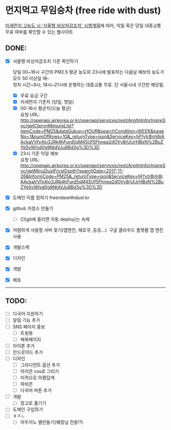 # 먼지먹고 무임승차 (free ride with dust)

[미세먼지 고농도 시 '서울형 비상저감조치' 시행계획](http://opengov.seoul.go.kr/sanction/12497613)에 따라, 익일 혹은 당일 대중교통 무료 여부를 확인할 수 있는 웹사이트

## DONE:

- [x] 서울형 비상저감조치 기준 확인하기

    당일 00\~16시 구간의 PM2.5 평균 농도와 23시에 발표하는 다음날 예보의 농도가 모두 50 이상일 때–  
첫차 시간\~9시, 18시\~21시에 운행하는 대중교통 무료. 단 서울시내 구간만 해당됨.  
  - [x] 무료 요금 구간
  - [x] 미세먼지 기준치 (당일, 명일)
  - [x] 00-16시 평균치(오늘 평균)  
  요청 URL: http://openapi.airkorea.or.kr/openapi/services/rest/ArpltnInforInqireSvc/getCtprvnMesureLIst?itemCode=PM25&dataGubun=HOUR&searchCondition=WEEK&pageNo=1&numOfRows=10&_returnType=json&ServiceKey=hFfytrBnh8rAAckaVVfx4io3JRk4hFurd5sM4SUf5Fhnea2dOVy8rUlJrHBxN%2BuZYe5vWIvd0g9NldVJu8Bd3g%3D%3D
  - [x] 23시 기준 익일 예보  
  요청 URL: http://openapi.airkorea.or.kr/openapi/services/rest/ArpltnInforInqireSvc/getMinuDustFrcstDspth?searchDate=2017-11-26&InformCode=PM25&_returnType=json&ServiceKey=hFfytrBnh8rAAckaVVfx4io3JRk4hFurd5sM4SUf5Fhnea2dOVy8rUlJrHBxN%2BuZYe5vWIvd0g9NldVJu8Bd3g%3D%3D
- [x] 도메인 이름 정하기
  freeridewithdust.kr
- [x] github 저장소 만들기
	- [ ] CI(git에 올리면 자동 deploy)는 숙제
- [x] 저렴하게 사용할 서버 찾기(앱엔진, 헤로쿠, 등등…)
  구글 클라우드 플랫폼 앱 엔진 사용
- [x] 개발스택
- [x] 디자인
- [x] 개발
- [x] 배포


---

## TODO:

- [ ] 다국어 지원하기
- [ ] 알림 기능 추가
- [ ] SNS 페이지 홍보
	- [ ] 트윗봇
	- [ ] 페북페이지
- [ ] 아이폰 추가
- [ ] 안드로이드 추가
- [ ] 디자인
	- [ ] 그라디언트 옵션 추가
	- [ ] 아이콘 css로 그리기
	- [ ] 미적으로 아름답게
	- [ ] 파비콘
	- [ ] 다국어 버튼 추가
- [ ] 개발
	- [ ] 장고로 옮기기
- [ ] 도메인 구입하기
- [ ] ㅎㅈㄴ
	- [ ] 아두이노 벨만들기(혜정님 전용!?)
